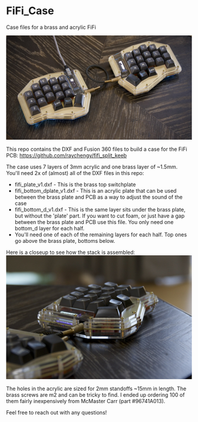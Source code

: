 # FiFi_Case
Case files for a brass and acrylic FiFi

![fifi image](./pics/fifi_brass_wide.jpeg "A Brass FiFi")

This repo contains the DXF and Fusion 360 files to build a case for the FiFi PCB:
https://github.com/raychengy/fifi_split_keeb

The case uses 7 layers of 3mm acrylic and one brass layer of ~1.5mm.  You'll need 2x of (almost) all of the DXF files in this repo:

* fifi_plate_v1.dxf - This is the brass top switchplate
* fifi_bottom_dplate_v1.dxf - This is an acrylic plate that can be used between the brass plate and PCB as a way to adjust the sound of the case
* fifi_bottom_d_v1.dxf - This is the same layer sits under the brass plate, but without the 'plate' part.  If you want to cut foam, or just have a gap between the brass plate and PCB use this file.  You only need one bottom_d layer for each half.
* You'll need one of each of the remaining layers for each half.  Top ones go above the brass plate, bottoms below. 

Here is a closeup to see how the stack is assembled:
![fifi stack](./pics/fifi_brass_stack.jpeg "A stack")

The holes in the acrylic are sized for 2mm standoffs ~15mm in length.  The brass screws are m2 and can be tricky to find.  I ended up ordering 100 of them fairly inexpensively from McMaster Carr (part #96741A013).

Feel free to reach out with any questions!
